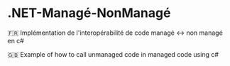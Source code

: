 # .NET-Managé-NonManagé
:fr: Implémentation de l'interopérabilité de code managé :left_right_arrow: non managé en c#

:uk: Example of how to call unmanaged code in managed code using c#
